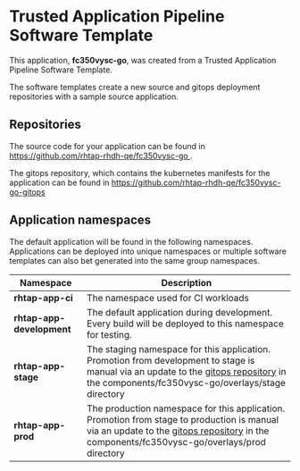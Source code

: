 # Trusted Application Pipeline Software Template

This application, **fc350vysc-go**, was created from a Trusted Application Pipeline Software Template.

The software templates create a new source and gitops deployment repositories with a sample source application. 

## Repositories

The source code for your application can be found in [https://github.com/rhtap-rhdh-qe/fc350vysc-go ](https://github.com/rhtap-rhdh-qe/fc350vysc-go ).
 
The gitops repository, which contains the kubernetes manifests for the application can be found in 
[https://github.com/rhtap-rhdh-qe/fc350vysc-go-gitops ](https://github.com/rhtap-rhdh-qe/fc350vysc-go-gitops ) 

## Application namespaces 

The default application will be found in the following namespaces. Applications can be deployed into unique namespaces or multiple software templates can also bet generated into the same group namespaces.  

|  Namespace   |  Description   |  
| -------- | -------- |
| **rhtap-app-ci** | The namespace used for CI workloads |
| **rhtap-app-development** | The default application during development. Every build will be deployed to this namespace for testing. |
| **rhtap-app-stage** | The staging namespace for this application. Promotion from development to stage is manual via an update to the [gitops repository](https://github.com/rhtap-rhdh-qe/fc350vysc-go-gitops ) in the components/fc350vysc-go/overlays/stage directory |
| **rhtap-app-prod** | The production namespace for this application. Promotion from stage to production is manual via an update to the [gitops repository](https://github.com/rhtap-rhdh-qe/fc350vysc-go-gitops ) in the components/fc350vysc-go/overlays/prod directory |